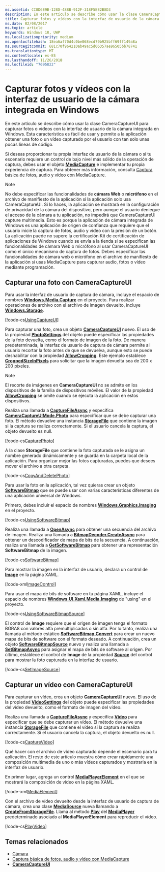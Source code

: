```yaml
---
ms.assetid: CC0D6E9B-128D-488B-912F-318F5EE2B8D3
description: En este artículo se describe cómo usar la clase CameraCaptureUI para capturar fotos o vídeos con la interfaz de usuario de la cámara integrada en Windows.
title: Capturar fotos y vídeos con la interfaz de usuario de la cámara integrada en Windows
ms.date: 02/08/2017
ms.topic: article
keywords: Windows 10, UWP
ms.localizationpriority: medium
ms.openlocfilehash: 18ea6af70d4c0be068ecd79b925bff69ff149a8a
ms.sourcegitcommit: 681c70f964210ab49ac5d06357ae96505bb78741
ms.translationtype: MT
ms.contentlocale: es-ES
ms.lasthandoff: 11/26/2018
ms.locfileid: "7695822"
---
```

# <a name="capture-photos-and-video-with-windows-built-in-camera-ui"></a>Capturar fotos y vídeos con la interfaz de usuario de la cámara integrada en Windows



En este artículo se describe cómo usar la clase CameraCaptureUI para capturar fotos o vídeos con la interfaz de usuario de la cámara integrada en Windows. Esta característica es fácil de usar y permite a la aplicación obtener una foto o un vídeo capturado por el usuario con tan solo unas pocas líneas de código.

Si deseas proporcionar tu propia interfaz de usuario de la cámara o si tu escenario requiere un control de bajo nivel más sólido de la operación de captura, debes usar el objeto [**MediaCapture**](https://msdn.microsoft.com/library/windows/apps/br241124) e implementar tu propia experiencia de captura. Para obtener más información, consulta [Captura básica de fotos, audio y vídeo con MediaCapture](basic-photo-video-and-audio-capture-with-MediaCapture.md).

> [!NOTE]
> No debe especificar las funcionalidades de **cámara Web** o **micrófono** en el archivo de manifiesto de la aplicación si la aplicación solo usa CameraCaptureUI. Si lo haces, la aplicación se mostrará en la configuración de privacidad de la cámara del dispositivo, pero aunque el usuario deniegue el acceso de la cámara a tu aplicación, no impedirá que CameraCaptureUI capture multimedia. Esto es porque la aplicación de cámara integrada de Windows es una aplicación de origen de confianza que requiere que el usuario inicie la captura de fotos, audio y vídeo con la presión de un botón. La aplicación puede no supere la certificación Kit de certificación de aplicaciones de Windows cuando se envía a la tienda si se especifican las funcionalidades de cámara Web o micrófono al usar CameraCaptureUI como el único mecanismo de captura de fotos.
> Debes especificar las funcionalidades de cámara web o micrófono en el archivo de manifiesto de la aplicación si usas MediaCapture para capturar audio, fotos o vídeo mediante programación.

## <a name="capture-a-photo-with-cameracaptureui"></a>Capturar una foto con CameraCaptureUI

Para usar la interfaz de usuario de captura de cámara, incluye el espacio de nombres [**Windows.Media.Capture**](https://msdn.microsoft.com/library/windows/apps/br226738) en el proyecto. Para realizar operaciones de archivo con el archivo de imagen devuelto, incluye [**Windows.Storage**](https://msdn.microsoft.com/library/windows/apps/br227346).

[!code-cs[UsingCaptureUI](./code/CameraCaptureUIWin10/cs/MainPage.xaml.cs#SnippetUsingCaptureUI)]

Para capturar una foto, crea un objeto [**CameraCaptureUI**](https://msdn.microsoft.com/library/windows/apps/br241030) nuevo. El uso de la propiedad [**PhotoSettings**](https://msdn.microsoft.com/library/windows/apps/br241058) del objeto puede especificar las propiedades de la foto devuelta, como el formato de imagen de la foto. De manera predeterminada, la interfaz de usuario de captura de cámara permite al usuario recortar la foto antes de que se devuelva, aunque esto se puede deshabilitar con la propiedad [**AllowCropping**](https://msdn.microsoft.com/library/windows/apps/br241042). Este ejemplo establece [**CroppedSizeInPixels**](https://msdn.microsoft.com/library/windows/apps/br241044) para solicitar que la imagen devuelta sea de 200 x 200 píxeles.

> [!NOTE]
> El recorte de imágenes en **CameraCaptureUI** no se admite en los dispositivos de la familia de dispositivos móviles. El valor de la propiedad [**AllowCropping**](https://msdn.microsoft.com/library/windows/apps/br241042) se omite cuando se ejecuta la aplicación en estos dispositivos.

Realiza una llamada a [**CaptureFileAsync**](https://msdn.microsoft.com/library/windows/apps/br241057) y especifica [**CameraCaptureUIMode.Photo**](https://msdn.microsoft.com/library/windows/apps/br241040) para especificar que se debe capturar una foto. El método devuelve una instancia [**StorageFile**](https://msdn.microsoft.com/library/windows/apps/br227171) que contiene la imagen si la captura se realiza correctamente. Si el usuario cancela la captura, el objeto devuelto es null.

[!code-cs[CapturePhoto](./code/CameraCaptureUIWin10/cs/MainPage.xaml.cs#SnippetCapturePhoto)]

A la clase **StorageFile** que contiene la foto capturada se le asigna un nombre generado dinámicamente y se guarda en la carpeta local de la aplicación. Para organizar mejor las fotos capturadas, puedes que desees mover el archivo a otra carpeta.

[!code-cs[CopyAndDeletePhoto](./code/CameraCaptureUIWin10/cs/MainPage.xaml.cs#SnippetCopyAndDeletePhoto)]

Para usar la foto en la aplicación, tal vez quieras crear un objeto [**SoftwareBitmap**](https://msdn.microsoft.com/library/windows/apps/dn887358) que se puede usar con varias características diferentes de una aplicación universal de Windows.

Primero, debes incluir el espacio de nombres [**Windows.Graphics.Imaging**](https://msdn.microsoft.com/library/windows/apps/br226400) en el proyecto.

[!code-cs[UsingSoftwareBitmap](./code/CameraCaptureUIWin10/cs/MainPage.xaml.cs#SnippetUsingSoftwareBitmap)]

Realiza una llamada a [**OpenAsync**](https://msdn.microsoft.com/library/windows/apps/br227116) para obtener una secuencia del archivo de imagen. Realiza una llamada a [**BitmapDecoder.CreateAsync**](https://msdn.microsoft.com/library/windows/apps/br226182) para obtener un descodificador de mapa de bits de la secuencia. A continuación, realiza una llamada a [**GetSoftwareBitmap**](https://msdn.microsoft.com/library/windows/apps/dn887332) para obtener una representación **SoftwareBitmap** de la imagen.

[!code-cs[SoftwareBitmap](./code/CameraCaptureUIWin10/cs/MainPage.xaml.cs#SnippetSoftwareBitmap)]

Para mostrar la imagen en la interfaz de usuario, declara un control de [**Image**](https://msdn.microsoft.com/library/windows/apps/br242752) en la página XAML.

[!code-xml[ImageControl](./code/CameraCaptureUIWin10/cs/MainPage.xaml#SnippetImageControl)]

Para usar el mapa de bits de software en tu página XAML, incluye el espacio de nombres [**Windows.UI.Xaml.Media.Imaging**](https://msdn.microsoft.com/library/windows/apps/br243258) de "using" en el proyecto.

[!code-cs[UsingSoftwareBitmapSource](./code/CameraCaptureUIWin10/cs/MainPage.xaml.cs#SnippetUsingSoftwareBitmapSource)]

El control de **Image** requiere que el origen de imagen tenga el formato BGRA8 con valores alfa premultiplicados o sin alfa. Por lo tanto, realiza una llamada al método estático [**SoftwareBitmap.Convert**](https://msdn.microsoft.com/library/windows/apps/dn887362) para crear un nuevo mapa de bits de software con el formato deseado. A continuación, crea un objeto [**SoftwareBitmapSource**](https://msdn.microsoft.com/library/windows/apps/dn997854) nuevo y realiza una llamada a [**SetBitmapAsync**](https://msdn.microsoft.com/library/windows/apps/dn997856) para asignar el mapa de bits de software al origen. Por último, establece el control de **Image** de la propiedad [**Source**](https://msdn.microsoft.com/library/windows/apps/br242760) del control para mostrar la foto capturada en la interfaz de usuario.

[!code-cs[SetImageSource](./code/CameraCaptureUIWin10/cs/MainPage.xaml.cs#SnippetSetImageSource)]

## <a name="capture-a-video-with-cameracaptureui"></a>Capturar un vídeo con CameraCaptureUI

Para capturar un vídeo, crea un objeto [**CameraCaptureUI**](https://msdn.microsoft.com/library/windows/apps/br241030) nuevo. El uso de la propiedad [**VideoSettings**](https://msdn.microsoft.com/library/windows/apps/br241059) del objeto puede especificar las propiedades del vídeo devuelto, como el formato de imagen del vídeo.

Realiza una llamada a [**CaptureFileAsync**](https://msdn.microsoft.com/library/windows/apps/br241057) y especifica [**Video**](https://msdn.microsoft.com/library/windows/apps/br241059) para especificar que se debe capturar un vídeo. El método devuelve una instancia [**StorageFile**](https://msdn.microsoft.com/library/windows/apps/br227171) que contiene el vídeo si la captura se realiza correctamente. Si el usuario cancela la captura, el objeto devuelto es null.

[!code-cs[CaptureVideo](./code/CameraCaptureUIWin10/cs/MainPage.xaml.cs#SnippetCaptureVideo)]

Qué hacer con el archivo de vídeo capturado depende el escenario para tu aplicación. El resto de este artículo muestra cómo crear rápidamente una composición multimedia de uno o más vídeos capturados y mostrarla en la interfaz de usuario.

En primer lugar, agrega un control [**MediaPlayerElement**](https://docs.microsoft.com/uwp/api/Windows.UI.Xaml.Controls.MediaPlayerElement) en el que se mostrará la composición de vídeo en la página XAML.

[!code-xml[MediaElement](./code/CameraCaptureUIWin10/cs/MainPage.xaml#SnippetMediaElement)]


Con el archivo de vídeo devuelto desde la interfaz de usuario de captura de cámara, crea una clase [**MediaSource**](https://docs.microsoft.com/uwp/api/windows.media.core.mediasource) nueva llamando a **[CreateFromStorageFile](https://docs.microsoft.com/uwp/api/windows.media.core.mediasource.createfromstoragefile)**. Llama al método **[Play](https://docs.microsoft.com/uwp/api/windows.media.playback.mediaplayer.Play)** del **[MediaPlayer](https://docs.microsoft.com/uwp/api/windows.media.playback.mediaplayer)** predeterminado asociado al **MediaPlayerElement** para reproducir el vídeo.

[!code-cs[PlayVideo](./code/CameraCaptureUIWin10/cs/MainPage.xaml.cs#SnippetPlayVideo)]
 

## <a name="related-topics"></a>Temas relacionados

* [Cámara](camera.md)
* [Captura básica de fotos, audio y vídeo con MediaCapture](basic-photo-video-and-audio-capture-with-MediaCapture.md)
* [**CameraCaptureUI**](https://msdn.microsoft.com/library/windows/apps/br241030) 
 

 




